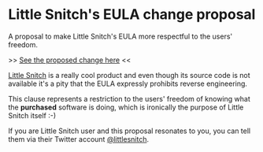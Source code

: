 # Little Snitch's EULA change proposal

A proposal to make Little Snitch's EULA more respectful to the users' freedom.

\>\> [See the proposed change here](https://github.com/olistik/little-snitch-eula/commit/4ed434db8fd7ea171389eee8422fdce56547571b) <<

[Little Snitch](https://www.obdev.at/products/littlesnitch/index.html) is a really cool product and even though its source code is not available it's a pity that the EULA expressly prohibits reverse engineering.

This clause represents a restriction to the users' freedom of knowing what the **purchased** software is doing, which is ironically the purpose of Little Snitch itself :-)

If you are Little Snitch user and this proposal resonates to you, you can tell them via their Twitter account [@littlesnitch](https://twitter.com/littlesnitch).
